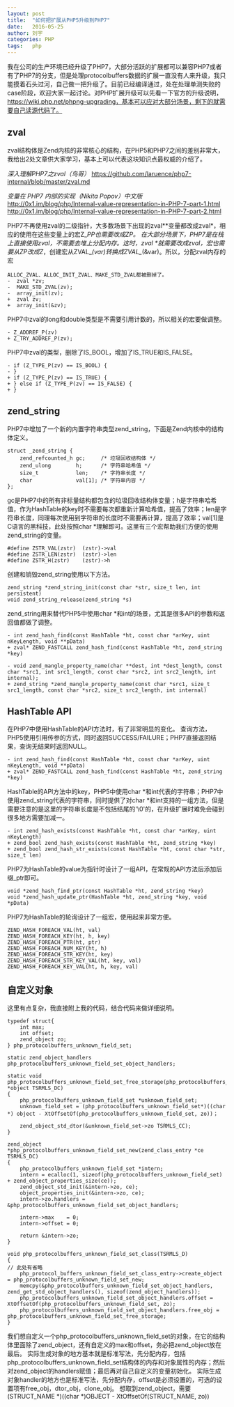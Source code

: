 ```yaml
---
layout: post
title:  "如何把扩展从PHP5升级到PHP7"
date:   2016-05-25
author: 刘宇
categories: PHP
tags:	php
---
```


我在公司的生产环境已经升级了PHP7，大部分活跃的扩展都可以兼容PHP7或者有了PHP7的分支，但是处理protocolbuffers数据的扩展一直没有人来升级，我只能摸着石头过河，自己做一把升级了。目前已经编译通过，处在处理单测失败的case阶段，欢迎大家一起讨论。对PHP扩展升级可以先看一下官方的升级说明，https://wiki.php.net/phpng-upgrading，基本可以应对大部分场景，剩下的就需要自己读源代码了。

## zval

zval结构体是Zend内核的非常核心的结构，在PHP5和PHP7之间的差别非常大，我给出2处文章供大家学习，基本上可以代表这块知识点最权威的介绍了。

*深入理解PHP7之zval（鸟哥）*
https://github.com/laruence/php7-internal/blob/master/zval.md

*变量在 PHP7 内部的实现（Nikita Popov）中文版*
http://0x1.im/blog/php/Internal-value-representation-in-PHP-7-part-1.html
http://0x1.im/blog/php/Internal-value-representation-in-PHP-7-part-2.html

PHP7不再使用zval的二级指针，大多数场景下出现的zval**变量都改成zval*，相应的使用在这些变量上的宏Z_*_PP也需要改成Z_*_P。
在大部分场景下，PHP7是在栈上直接使用zval，不需要去堆上分配内存。这时，zval *就需要改成zval，宏也需要从Z_*_P改成Z_*，创建宏从ZVAL_*(var)转换成ZVAL_*(&var)。所以，分配zval内存的宏

```
ALLOC_ZVAL、ALLOC_INIT_ZVAL、MAKE_STD_ZVAL都被删掉了。
-  zval *zv;
-  MAKE_STD_ZVAL(zv);
-  array_init(zv);
+  zval zv;
+  array_init(&zv);
```

PHP7中zval的long和double类型是不需要引用计数的，所以相关的宏要做调整。

```
- Z_ADDREF_P(zv)
+ Z_TRY_ADDREF_P(zv);
```

PHP7中zval的类型，删除了IS_BOOL，增加了IS_TRUE和IS_FALSE。

```
- if (Z_TYPE_P(zv) == IS_BOOL) {
- }
+ if (Z_TYPE_P(zv) == IS_TRUE) {
+ } else if (Z_TYPE_P(zv) == IS_FALSE) {
+ }
```

## zend_string

PHP7中增加了一个新的内置字符串类型zend_string，下面是Zend内核中的结构体定义。

```
struct _zend_string {
    zend_refcounted_h gc;     /* 垃圾回收结构体 */
    zend_ulong        h;      /* 字符串哈希值 */
    size_t            len;    /* 字符串长度 */
    char              val[1]; /* 字符串内容 */
};
```

gc是PHP7中的所有非标量结构都包含的垃圾回收结构体变量；h是字符串哈希值，作为HashTable的key时不需要每次都重新计算哈希值，提高了效率；len是字符串长度，同理每次使用到字符串的长度时不需要再计算，提高了效率；val[1]是C语言的黑科技，此处按照char *理解即可。这里有三个宏帮助我们方便的使用zend_string的变量。

```
#define ZSTR_VAL(zstr)  (zstr)->val
#define ZSTR_LEN(zstr)  (zstr)->len
#define ZSTR_H(zstr)    (zstr)->h
```

创建和销毁zend_string使用以下方法。

```
zend_string *zend_string_init(const char *str, size_t len, int persistent)
void zend_string_release(zend_string *s)
```

zend_string用来替代PHP5中使用char *和int的场景，尤其是很多API的参数和返回值都做了调整。

```
- int zend_hash_find(const HashTable *ht, const char *arKey, uint nKeyLength, void **pData)
+ zval* ZEND_FASTCALL zend_hash_find(const HashTable *ht, zend_string *key)

- void zend_mangle_property_name(char **dest, int *dest_length, const char *src1, int src1_length, const char *src2, int src2_length, int internal);
+ zend_string *zend_mangle_property_name(const char *src1, size_t src1_length, const char *src2, size_t src2_length, int internal)
```

## HashTable API

在PHP7中使用HashTable的API方法时，有了非常明显的变化。
查询方法，PHP5使用引用传参的方式，同时返回SUCCESS/FAILURE；PHP7直接返回结果，查询无结果时返回NULL。

```
- int zend_hash_find(const HashTable *ht, const char *arKey, uint nKeyLength, void **pData)
+ zval* ZEND_FASTCALL zend_hash_find(const HashTable *ht, zend_string *key)
```

HashTable的API方法中的key，PHP5中使用char *和int代表的字符串；PHP7中使用zend_string代表的字符串，同时提供了对char *和int支持的一组方法，但是需要注意的是这里的字符串长度是不包括结尾的'\0'的，在升级扩展时难免会碰到很多地方需要加减一。

```
- int zend_hash_exists(const HashTable *ht, const char *arKey, uint nKeyLength)
+ zend_bool zend_hash_exists(const HashTable *ht, zend_string *key)
+ zend_bool zend_hash_str_exists(const HashTable *ht, const char *str, size_t len)
```

PHP7为HashTable的value为指针时设计了一组API，在常规的API方法后添加后缀_ptr即可。

```
void *zend_hash_find_ptr(const HashTable *ht, zend_string *key)
void *zend_hash_update_ptr(HashTable *ht, zend_string *key, void *pData)
```

PHP7为HashTable的轮询设计了一组宏，使用起来非常方便。

```
ZEND_HASH_FOREACH_VAL(ht, val)
ZEND_HASH_FOREACH_KEY(ht, h, key)
ZEND_HASH_FOREACH_PTR(ht, ptr)
ZEND_HASH_FOREACH_NUM_KEY(ht, h)
ZEND_HASH_FOREACH_STR_KEY(ht, key)
ZEND_HASH_FOREACH_STR_KEY_VAL(ht, key, val)
ZEND_HASH_FOREACH_KEY_VAL(ht, h, key, val)
```

## 自定义对象

这里有点复杂，我直接附上我的代码，结合代码来做详细说明。

```
typedef struct{
    int max;
    int offset;
    zend_object zo;
} php_protocolbuffers_unknown_field_set;

static zend_object_handlers php_protocolbuffers_unknown_field_set_object_handlers;

static void php_protocolbuffers_unknown_field_set_free_storage(php_protocolbuffers_unknown_field_set *object TSRMLS_DC)
{
    php_protocolbuffers_unknown_field_set *unknown_field_set;
    unknown_field_set = (php_protocolbuffers_unknown_field_set*)((char *) object - XtOffsetOf(php_protocolbuffers_unknown_field_set, zo))；

    zend_object_std_dtor(&unknown_field_set->zo TSRMLS_CC);
}

zend_object *php_protocolbuffers_unknown_field_set_new(zend_class_entry *ce TSRMLS_DC)
{
    php_protocolbuffers_unknown_field_set *intern;
    intern = ecalloc(1, sizeof(php_protocolbuffers_unknown_field_set) + zend_object_properties_size(ce));
    zend_object_std_init(&intern->zo, ce);
    object_properties_init(&intern->zo, ce);
    intern->zo.handlers = &php_protocolbuffers_unknown_field_set_object_handlers;
    
    intern->max    = 0; 
    intern->offset = 0;
    
    return &intern->zo;
}

void php_protocolbuffers_unknown_field_set_class(TSRMLS_D)
{
// 此处有省略
    php_protocol_buffers_unknown_field_set_class_entry->create_object = php_protocolbuffers_unknown_field_set_new;
    memcpy(&php_protocolbuffers_unknown_field_set_object_handlers, zend_get_std_object_handlers(), sizeof(zend_object_handlers));
    php_protocolbuffers_unknown_field_set_object_handlers.offset = XtOffsetOf(php_protocolbuffers_unknown_field_set, zo);
    php_protocolbuffers_unknown_field_set_object_handlers.free_obj = php_protocolbuffers_unknown_field_set_free_storage;
}
```

我们想自定义一个php_protocolbuffers_unknown_field_set的对象，在它的结构体里面除了zend_object，还有自定义的max和offset，务必把zend_object放在最后。
实际生成对象的地方基本就是标准写法，先分配内存，包括php_protocolbuffers_unknown_field_set结构体的内存和对象属性的内存；然后对zend_object的handlers赋值；最后再对自己自定义的变量初始化。
实际生成对象handler的地方也是标准写法，先分配内存，offset是必须设置的，可选的设置项有free_obj，dtor_obj，clone_obj。
想取到zend_object，需要(STRUCT_NAME *)((char *)OBJECT - XtOffsetOf(STRUCT_NAME, zo))

















